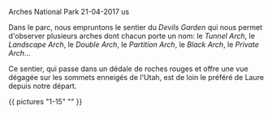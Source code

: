 Arches National Park
21-04-2017
us

Dans le parc, nous empruntons le sentier du *Devils Garden* qui nous permet d'observer plusieurs arches dont chacun porte un nom: le *Tunnel Arch*, le *Landscape Arch*, le *Double Arch*, le *Partition Arch*, le *Black Arch*, le *Private Arch*...

Ce sentier, qui passe dans un dédale de roches rouges et offre une vue dégagée sur les sommets enneigés de l'Utah, est de loin le préféré de Laure depuis notre départ.

{{ pictures "1-15" "" }}
